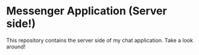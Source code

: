 # Messenger Application (Server side!)

This repository contains the server side of my chat application. Take a look around!
